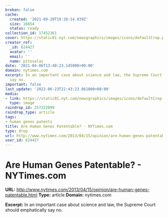 ```yaml
---
broken: false
cache:
  created: '2021-09-20T19:28:14.039Z'
  size: 16654
  status: ready
collection_id: 17452361
cover: https://static01.nyt.com/newsgraphics/images/icons/defaultCrop.png?year=2013
creator_ref:
  _id: 624427
  avatar: ''
  email: ''
  name: pitosalas
date: '2021-04-06T13:40:23.145000+00:00'
domain: nytimes.com
excerpt: In an important case about science and law, the Supreme Court should emphatically
  say no.
important: false
last_update: '2022-06-23T22:43:23.861000+00:00'
media:
- link: https://static01.nyt.com/newsgraphics/images/icons/defaultCrop.png?year=2013
  type: image
raindrop_id: 257322899
raindrop_type: article
tags:
- human genes patents
title: Are Human Genes Patentable? - NYTimes.com
type: drop
url: http://www.nytimes.com/2013/04/15/opinion/are-human-genes-patentable.html
user_id: 624427
---
```


# Are Human Genes Patentable? - NYTimes.com

**URL:** http://www.nytimes.com/2013/04/15/opinion/are-human-genes-patentable.html
**Type:** article
**Domain:** nytimes.com

**Excerpt:** In an important case about science and law, the Supreme Court should emphatically say no.
